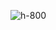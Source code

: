 <!-- .slide: class="flex-row center" data-background="./assets/volcamp/bkgnd-main2.png"-->
![h-800](./assets/volcamp/ovomaltine-kyv2-40min.png)
